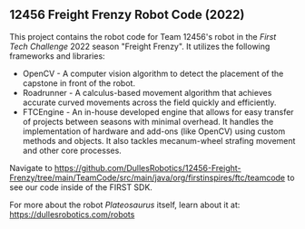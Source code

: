 ## 12456 Freight Frenzy Robot Code (2022)

This project contains the robot code for Team 12456's robot in the *First Tech Challenge* 2022 season "Freight Frenzy".
It utilizes the following frameworks and libraries:

 - OpenCV - A computer vision algorithm to detect the placement of the capstone in front of the robot.
 - Roadrunner - A calculus-based movement algorithm that achieves accurate curved movements across the field quickly and efficiently.
 - FTCEngine - An in-house developed engine that allows for easy transfer of projects between seasons with minimal overhead. It handles the implementation of hardware and add-ons (like OpenCV) using custom methods and objects. It also tackles mecanum-wheel strafing movement and other core processes.
 
 Navigate to https://github.com/DullesRobotics/12456-Freight-Frenzy/tree/main/TeamCode/src/main/java/org/firstinspires/ftc/teamcode to see our code inside of the FIRST SDK.
 
 For more about the robot *Plateosaurus* itself, learn about it at: https://dullesrobotics.com/robots
